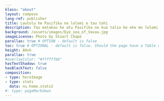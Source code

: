 ```yaml
---
klass: "about"
layout: compose
lang-ref: publisher
title: Lautolu he Pasifika ne lolomi e tau tohi
description: Tau matakau he atu Pasifika ne kua talia ke eke mo lolomi e tau tātānaki lotomatala.
background: /assets/images/Eye_sea_of_Vavau.jpg
imageLicense: Photo by Stuart Chape
parallax: true # OPTION - default is false
toc: true # OPTIONAL - default is false. Should the page have a Table of Contents
height: 80vh
parallax: true
#overlayColor: "#ffffffbb"
hasTextShadow: true
hasBlackText: false
composition:
- type: heroImage
- type: stats
  data: nu.home.stats2
#- type: pageMarkdown
---
```

